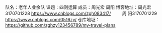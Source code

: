 队名：老年人业余队
课题：四则运算
成员：周光宏 周阳
博客地址：周光宏3170701228       https://www.cnblogs.com/zgh083417/
　　     周  阳3170701229　　　　https://www.cnblogs.com/0516zy/
仓库地址：https://github.com/zghzy123456789/my-travel-plans
